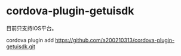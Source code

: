 # cordova-plugin-getuisdk

目前只支持IOS平台。

cordova plugin add https://github.com/a200210313/cordova-plugin-getuisdk.git
